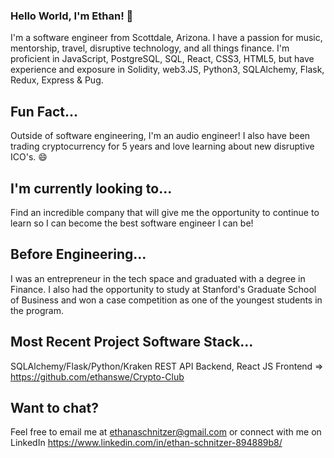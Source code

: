 ### Hello World, I'm Ethan! 👋

I'm a software engineer from Scottdale, Arizona. I have a passion for music, mentorship, travel, disruptive technology, and all things finance. I'm proficient in JavaScript, PostgreSQL, SQL, React, CSS3, HTML5, but have experience and exposure in Solidity, web3.JS, Python3, SQLAlchemy, Flask, Redux, Express & Pug. 

## Fun Fact...

Outside of software engineering, I'm an audio engineer! I also have been trading cryptocurrency for 5 years and love learning about new disruptive ICO's. 😄 

## I'm currently looking to...

Find an incredible company that will give me the opportunity to continue to learn so I can become the best software engineer I can be! 

## Before Engineering...

I was an entrepreneur in the tech space and graduated with a degree in Finance. I also had the opportunity to study at Stanford's Graduate School of Business and won a case competition as one of the youngest students in the program. 

## Most Recent Project Software Stack...

SQLAlchemy/Flask/Python/Kraken REST API Backend, React JS Frontend => https://github.com/ethanswe/Crypto-Club

## Want to chat?

Feel free to email me at ethanaschnitzer@gmail.com or connect with me on LinkedIn https://www.linkedin.com/in/ethan-schnitzer-894889b8/
<!--
**ethanswe/ethanswe** is a ✨ _special_ ✨ repository because its `README.md` (this file) appears on your GitHub profile.

Here are some ideas to get you started:

- 🔭 I’m currently working on ...
- 🌱 I’m currently learning ...
- 👯 I’m looking to collaborate on ...
- 🤔 I’m looking for help with ...
- 💬 Ask me about ...
- 📫 How to reach me: ...
- 😄 Pronouns: ...
- ⚡ Fun fact: ...
-->
